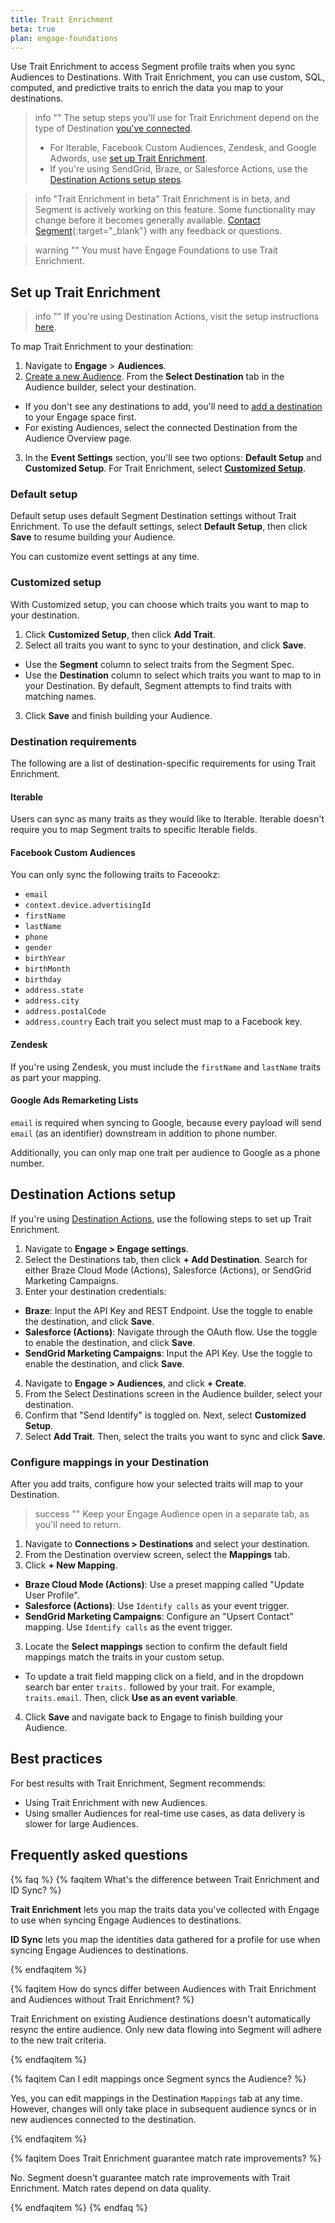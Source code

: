 ```yaml
---
title: Trait Enrichment 
beta: true 
plan: engage-foundations
---
```


Use Trait Enrichment to access Segment profile traits when you sync Audiences to Destinations. With Trait Enrichment, you can use custom, SQL, computed, and predictive traits to enrich the data you map to your destinations. 


> info ""
> The setup steps you'll use for Trait Enrichment depend on the type of Destination [you've connected](/docs/engage/trait-activation/trait-activation-setup/). 
> - For Iterable, Facebook Custom Audiences, Zendesk, and Google Adwords, use [set up Trait Enrichment](#set-up-trait-enrichment). 
> - If you're using SendGrid, Braze, or Salesforce Actions, use the [Destination Actions setup steps](#destination-actions-setup). 

> info "Trait Enrichment in beta"
> Trait Enrichment is in beta, and Segment is actively working on this feature. Some functionality may change before it becomes generally available. [Contact Segment](https://segment.com/help/contact/){:target="_blank"} with any feedback or questions.

> warning ""
> You must have Engage Foundations to use Trait Enrichment.

## Set up Trait Enrichment

> info ""
> If you're using Destination Actions, visit the setup instructions [here](#destination-actions-setup).

To map Trait Enrichment to your destination:

1. Navigate to **Engage** > **Audiences**.
2. [Create a new Audience](/docs/engage/audiences/). From the **Select Destination** tab in the Audience builder, select your destination.
- If you don't see any destinations to add, you'll need to [add a destination](/docs/connections/destinations/add-destination/#adding-a-destination) to your Engage space first.
- For existing Audiences, select the connected Destination from the Audience Overview page.
3. In the **Event Settings** section, you'll see two options: **Default Setup** and **Customized Setup**. For Trait Enrichment, select [**Customized Setup**](#customized-setup). 

### Default setup 

Default setup uses default Segment Destination settings without Trait Enrichment. To use the default settings, select **Default Setup**, then click **Save** to resume building your Audience. 

You can customize event settings at any time. 

### Customized setup

With Customized setup, you can choose which traits you want to map to your destination. 

1. Click **Customized Setup**, then click **Add Trait**.
2. Select all traits you want to sync to your destination, and click **Save**. 
- Use the **Segment** column to select traits from the Segment Spec. 
- Use the **Destination** column to select which traits you want to map to in your Destination. By default, Segment attempts to find traits with matching names.
3. Click **Save** and finish building your Audience. 

### Destination requirements 

The following are a list of destination-specific requirements for using Trait Enrichment. 

#### Iterable

Users can sync as many traits as they would like to Iterable. Iterable doesn't require you to map Segment traits to specific Iterable fields. 

#### Facebook Custom Audiences

You can only sync the following traits to Faceookz:
- `email`
- `context.device.advertisingId`
- `firstName`
- `lastName`
- `phone`
- `gender`
- `birthYear`
- `birthMonth`
- `birthday`
- `address.state`
- `address.city`
- `address.postalCode`
- `address.country`
Each trait you select must map to a Facebook key.

#### Zendesk

If you're using Zendesk, you must include the `firstName` and `lastName` traits as part your mapping. 

#### Google Ads Remarketing Lists

`email` is required when syncing to Google, because every payload will send `email` (as an identifier) downstream in addition to phone number. 

Additionally, you can only map one trait per audience to Google as a phone number.

## Destination Actions setup

If you're using [Destination Actions](/docs/connections/destinations/actions/), use the following steps to set up Trait Enrichment.

1. Navigate to **Engage > Engage settings**. 
2. Select the Destinations tab, then click **+ Add Destination**. Search for either Braze Cloud Mode (Actions), Salesforce (Actions), or SendGrid Marketing Campaigns. 
3. Enter your destination credentials:
- **Braze**: Input the API Key and REST Endpoint. Use the toggle to enable the destination, and click **Save**. 
- **Salesforce (Actions)**: Navigate through the OAuth flow. Use the toggle to enable the destination, and click **Save**. 
- **SendGrid Marketing Campaigns**: Input the API Key. Use the toggle to enable the destination, and click **Save**.
4. Navigate to **Engage > Audiences**, and click **+ Create**. 
5. From the Select Destinations screen in the Audience builder, select your destination. 
6. Confirm that "Send Identify" is toggled on. Next, select **Customized Setup**.
7. Select **Add Trait**. Then, select the traits you want to sync and click **Save**.

### Configure mappings in your Destination

After you add traits, configure how your selected traits will map to your Destination.

> success ""
> Keep your Engage Audience open in a separate tab, as you'll need to return. 

1. Navigate to **Connections > Destinations** and select your destination.
1. From the Destination overview screen, select the **Mappings** tab. 
2. Click **+ New Mapping**.
- **Braze Cloud Mode (Actions)**: Use a preset mapping called "Update User Profile". 
- **Salesforce (Actions)**: Use `Identify calls` as your event trigger.
- **SendGrid Marketing Campaigns**: Configure an "Upsert Contact" mapping. Use `Identify calls` as the event trigger. 
3. Locate the  **Select mappings** section to confirm the default field mappings match the traits in your custom setup. 
- To update a trait field mapping click on a field, and in the dropdown search bar enter `traits.` followed by your trait. For example, `traits.email`. Then, click **Use as an event variable**.
4. Click **Save** and navigate back to Engage to finish building your Audience. 


## Best practices

For best results with Trait Enrichment, Segment recommends:
- Using Trait Enrichment with new Audiences.
- Using smaller Audiences for real-time use cases, as data delivery is slower for large Audiences. 

## Frequently asked questions
{% faq %}
{% faqitem What's the difference between Trait Enrichment and ID Sync? %}

**Trait Enrichment** lets you map the traits data you've collected with Engage to use when syncing Engage Audiences to destinations. 

**ID Sync** lets you map the identities data gathered for a profile for use when syncing Engage Audiences to destinations.

{% endfaqitem %}

{% faqitem How do syncs differ between Audiences with Trait Enrichment and Audiences without Trait Enrichment? %}

Trait Enrichment on existing Audience destinations doesn't automatically resync the entire audience. Only new data flowing into Segment will adhere to the new trait criteria. 

{% endfaqitem %}

{% faqitem Can I edit mappings once Segment syncs the Audience? %}

Yes, you can edit mappings in the Destination `Mappings` tab at any time. However, changes will only take place in subsequent audience syncs or in new audiences connected to the destination.

{% endfaqitem %}

{% faqitem Does Trait Enrichment guarantee match rate improvements? %}

No. Segment doesn't guarantee match rate improvements with Trait Enrichment. Match rates depend on data quality.

{% endfaqitem %}
{% endfaq %}